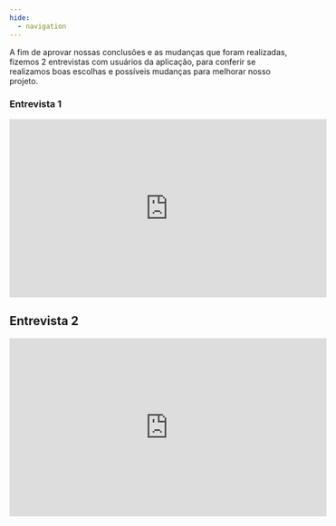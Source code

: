 ```yaml
---
hide:
  - navigation
---
```



A fim de aprovar nossas conclusões e as mudanças que foram realizadas, fizemos 2 entrevistas com usuários da aplicação, para conferir se realizamos boas escolhas e possíveis mudanças para melhorar nosso projeto. 


### Entrevista 1
<iframe width="560" height="315" src="https://www.youtube.com/embed/XrJzSl6jlzA?si=WE-DLjyUzGkcWHQl" title="YouTube video player" frameborder="0" allow="accelerometer; autoplay; clipboard-write; encrypted-media; gyroscope; picture-in-picture; web-share" referrerpolicy="strict-origin-when-cross-origin" allowfullscreen></iframe>

## Entrevista 2
<iframe width="560" height="315" src="https://www.youtube.com/embed/HqBPLfvljl8?si=8O-ILWMoeXnRzFAf" title="YouTube video player" frameborder="0" allow="accelerometer; autoplay; clipboard-write; encrypted-media; gyroscope; picture-in-picture; web-share" referrerpolicy="strict-origin-when-cross-origin" allowfullscreen></iframe>